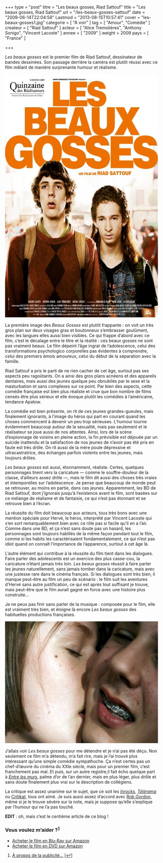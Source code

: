 +++
type = "post"
titre = "Les beaux gosses, Riad Sattouf"
title = "Les beaux gosses, Riad Sattouf"
url = "/les-beaux-gosses-sattouf"
date = "2009-06-14T22:04:58"
Lastmod = "2013-08-15T10:57:41"
cover = "les-beaux-gosses1.jpg"
categorie = [ "À voir" ]
tag = [ "Amour", "Comédie" ]
createur = [ "Riad Sattouf" ]
acteur = [ "Alice Tremolières", "Anthony Sonigo", "Vincent Lacoste" ]
annee = [ "2009" ]
weight = 2009
pays = [ "France" ]

+++

<p><em>Les beaux gosses</em> est le premier film de Riad Sattouf, dessinateur de bandes dessinées. Son passage derrière la caméra est plutôt réussi avec ce film mêlant de manière surprenante humour et réalisme.</p>
<div style="text-align: center;"><a href="http://www.allocine.fr/film/fichefilm_gen_cfilm=136666.html"><img src="les-beaux-gosses.jpg" alt="les-beaux-gosses.jpg" width="600" height="799" border="0" /></a></div>
<p>La première image des <em>Beaux Gosses</em> est plutôt frappante : on voit un très gros plan sur deux visages gras et boutonneux s&rsquo;embrasser goulûment, avec les langues elles aussi bien visibles. Ce qui frappe d&rsquo;abord avec ce film, c&rsquo;est le décalage entre le titre et la réalité : ces beaux gosses ne sont pas vraiment beaux. Le film dépeint l&rsquo;âge ingrat de l&rsquo;adolescence, celui des transformations psychologico corporelles pas évidentes à comprendre, celui des premiers émois amoureux, celui du début de la séparation avec la famille.</p>
<p>Riad Sattouf a pris le parti de ne rien cacher de cet âge, surtout pas ses aspects peu ragoûtants. On a ainsi des gros plans acnéens et des appareils dentaires, mais aussi des jeunes quelque peu obnubilés par le sexe et la masturbation et sans complexes sur ce point. Par bien des aspects, cette comédie française est bien plus réaliste et crue que bon nombre de films censés être plus sérieux et elle évoque plutôt les comédies à l&rsquo;américaine, tendance Apatow.</p>
<p>La comédie est bien présente, on rit de ces jeunes grandes-gueules, mais finalement ignorants, à l&rsquo;image du héros qui part en courant quand les choses commencent à devenir un peu trop sérieuses. L&rsquo;humour tourne évidemment beaucoup autour de la sexualité, mais pas seulement et le réalisateur se joue aussi de nos attentes. Ainsi, lors de la scène d&rsquo;espionnage de voisins en pleine action, la fin prévisible est déjouée par un suicide inattendu et la satisfaction de nos jeunes de n&rsquo;avoir pas été pris en faute est très drôle. On rit aussi de la mère poule dépressive et ultracastratrice, des échanges parfois violents entre les jeunes, mais toujours drôles.</p>
<p><em>Les beaux gosses</em> est aussi, étonnamment, réaliste. Certes, quelques personnages tirent vers la caricature — comme le souffre-douleur de la classe, d&rsquo;ailleurs assez drôle —, mais le film dit aussi des choses très vraies et intemporelles sur l&rsquo;adolescence. Je pense que beaucoup de monde peut se retrouver, au moins en partie, dans ces jeunes. Apparemment, les BD de Riad Sattouf, dont j&rsquo;ignorais jusqu&rsquo;à l&rsquo;existence avant le film, sont basées sur ce mélange de réalisme et de fantaisie, ce qui n&rsquo;est pas étonnant et se retrouve bien à l&rsquo;écran.</p>
<p>La réussite du film doit beaucoup aux acteurs, tous très bons avec une mention spéciale pour Hervé, le héros, interprété par Vincent Lacoste qui s&rsquo;en sort remarquablement bien avec ce rôle pas si facile qu&rsquo;il en a l&rsquo;air. Comme dans une BD, et ça n&rsquo;est sans doute pas un hasard, les personnages sont toujours habillés de la même façon pendant tout le film, comme si les habits les caractérisaient fondamentalement, ce qui n&rsquo;est pas idiot quand on connaît l&rsquo;importance de l&rsquo;apparence, surtout à cet âge là.</p>
<p>L&rsquo;autre élément qui contribue à la réussite du film tient dans les dialogues. Faire parler des adolescents est un exercice des plus casse-cou, la caricature n&rsquo;étant jamais très loin. <em>Les beaux gosses</em> réussit à faire parler les jeunes naturellement, sans jamais tomber dans la caricature, mais avec une justesse rare dans le cinéma français. Si les dialogues sont très bien, il manque peut-être au film un peu de scénario : le film suit les aventures d&rsquo;Hervé sans autre justification, ce qui est après tout suffisant je trouve, mais peut-être que le film aurait gagné en force avec une histoire plus construite&#8230;</p>
<p>Je ne peux pas finir sans parler de la musique : composée pour le film, elle est vraiment très bien, et éloigne là encore <em>Les beaux gosses</em> des habituelles productions françaises.</p>
<p><img class="aligncenter size-full wp-image-1587" title="beaux-gosses" src="beaux-gosses1.jpg" alt="beaux-gosses" width="600" height="400" /></p>
<p>J&rsquo;allais voir <em>Les beaux gosses</em> pour me détendre et je n&rsquo;ai pas été déçu. Non seulement ce film m&rsquo;a détendu, m&rsquo;a fait rire, mais je l&rsquo;ai trouvé plus intéressant qu&rsquo;une simple comédie sympathoche. Ça n&rsquo;est certes pas un chef-d&rsquo;œuvre du cinéma du XXIe siècle, mais pour un premier film, c&rsquo;est franchement pas mal. Et puis, sur un autre registre,il fait écho quelque part à <em><a href="/2008/09/27/entre-les-murs-laurent-cantet/">Entre les murs</a></em>, palme d&rsquo;or de l&rsquo;an dernier, mais en plus léger, plus drôle et sans doute finalement plus vrai sur la description de collégiens.</p>
<p>La critique est assez unanime sur le sujet, que ce soit les <em><a href="http://www.lesinrocks.com/cine/cinema-article/article/les-beaux-gosses/">Inrocks</a></em>, <em><a href="http://www.telerama.fr/cinema/films/les-beaux-gosses,382348,critique.php">Télérama</a></em> ou <a href="http://critikat.com/Les-Beaux-Gosses.html">Critikat</a>, tous ont aimé. Je suis aussi assez d&rsquo;accord avec <a href="http://www.toujoursraison.com/2009/06/les-beaux-gosses.html">Rob Gordon</a>, même si je le trouve sévère sur la note, mais je suppose qu&rsquo;elle s&rsquo;explique par l&rsquo;humour qui ne l&rsquo;a pas touché.</p>
<p><strong>EDIT</strong> : oh, mais c&rsquo;est le centième article de ce blog !</p>
<div class="amazon">
<h3>Vous voulez m&rsquo;aider ?<sup><a href="#footnote_0_1563" id="identifier_0_1563" class="footnote-link footnote-identifier-link" title="&Agrave; propos de la publicit&eacute;&hellip;">1</a></sup></h3>
<ul>
<li><a href="http://www.amazon.fr/gp/product/B002LGX3DM/ref=as_li_ss_tl?ie=UTF8&tag=leblogdenic07-21&linkCode=as2&camp=1642&creative=19458&creativeASIN=B002LGX3DM">Acheter le film en Blu-Ray sur Amazon</a></li>
<li><a href="http://www.amazon.fr/gp/product/B002LGX3DC/ref=as_li_ss_tl?ie=UTF8&tag=leblogdenic07-21&linkCode=as2&camp=1642&creative=19458&creativeASIN=B002LGX3DC">Acheter le film en DVD sur Amazon</a></li>
</ul>
</div>
<ol class="footnotes"><li id="footnote_0_1563" class="footnote"><a href="/a-propos/publicite/">À propos de la publicité…</a> [<a href="#identifier_0_1563" class="footnote-link footnote-back-link">&#8617;</a>]</li></ol>
